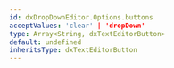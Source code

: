 ```yaml
---
id: dxDropDownEditor.Options.buttons
acceptValues: 'clear' | 'dropDown'
type: Array<String, dxTextEditorButton>
default: undefined
inheritsType: dxTextEditorButton
---
```

